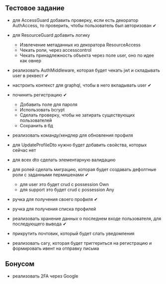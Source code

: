 ## Тестовое задание

- для AccessGuard добавить проверку, если есть декоратор AuthAccess, то проверить, чтобы пользователь был авторизован ✔
- для ResourceGuard добавить логику
  - Извлечение метаданных из декоратора ResourceAccess
  - Чекать роли, через accesscontrol
  - Чекать принадлежность объекта через поле user, оно по идее как овнер
- реализовать AuthMiddleware, которая будет чекать jwt и складывать user в реквест ✔
- настроить контекст для graphql, чтобы в него вкладывать user ✔
- починить регистрацию ✔
  - Добавить поле для пароля
  - Использовать bcrypt
  - Сделать проверку, чтобы не затирать существующих пользователей
  - Сохранить в бд
- реализовать команду/хендлер для обновления профиля

- для UpdateProfileDto нужно будет добавить свойства, которых сейчас нет
- для всех dto сделать элементарную валидацию
- для ролей сделать миграцию, которая будет создавать дефолтные роли с заданными пермишенами ✔
  - для user это будет crud с possession Own
  - для support это будет crud с possession Any
- ручка для получения своего профиля ✔
- ручка для получения списка профилей
- реализовать хранение данных о последнем входе пользователя, для последующего вывода ✔
- прикрутить почтовик, который будет слать уведомления
- реализовать сагу, которая будет триггериться на регистрацию и формировать ивент на отправку письма

## Бонусом

- реализовать 2FA через Google
